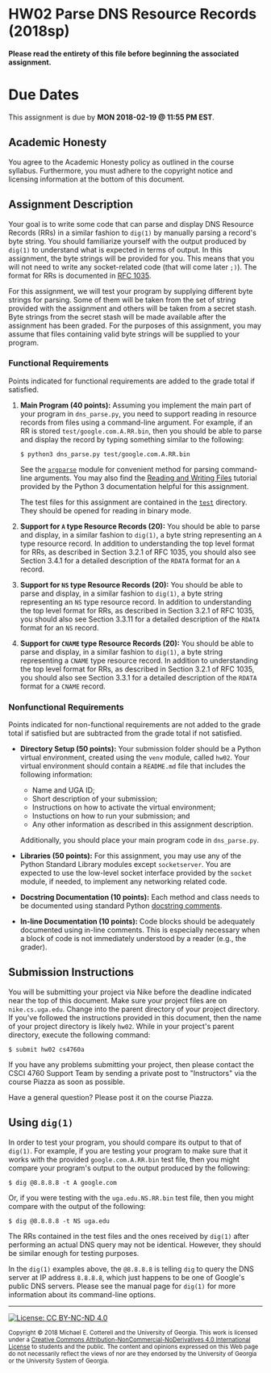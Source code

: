 
# HW02 Parse DNS Resource Records (2018sp)

**Please read the entirety of this file before
beginning the associated assignment.** 

# Due Dates

This assignment is due by **MON 2018-02-19 @ 11:55 PM EST**. 

## Academic Honesty

You agree to the Academic Honesty policy as outlined in the course syllabus. 
Furthermore, you must adhere to the copyright notice and licensing information 
at the bottom of this document.

## Assignment Description

Your goal is to write some code that can parse and display DNS Resource Records
(RRs) in a similar fashion to `dig(1)` by manually parsing a record's byte
string. You should familiarize yourself with the output produced by `dig(1)` 
to understand what is expected in terms of output. In this assignment, the byte
strings will be provided for you. This means that you will not need to write any
socket-related code (that will come later `;)`). The format for RRs is 
documented in [RFC 1035](https://tools.ietf.org/html/rfc1035).

For this assignment, we will test your program by supplying different byte strings
for parsing. Some of them will be taken from the set of string provided with the
assignment and others will be taken from a secret stash. Byte strings from the
secret stash will be made available after the assignment has been graded. For
the purposes of this assignment, you may assume that files containing valid 
byte strings will be supplied to your program.

### Functional Requirements

Points indicated for functional requirements are added to the grade total
if satisfied. 

1. **Main Program (40 points):** Assuming you implement the main part of your 
   program in `dns_parse.py`, you need to support reading in resource records
   from files using a command-line argument. For example, if an RR is stored
   `test/google.com.A.RR.bin`, then you should be able to parse and display the 
   record by typing something similar to the following:

   ```
   $ python3 dns_parse.py test/google.com.A.RR.bin
   ```
   See the [`argparse`](https://docs.python.org/3/library/argparse.html) module
   for convenient method for parsing command-line arguments. You may also find
   the [Reading and Writing Files](https://docs.python.org/3/tutorial/inputoutput.html#reading-and-writing-files)
   tutorial provided by the Python 3 documentation helpful for this assignment.

   The test files for this assignment are contained in the [`test`](test/)
   directory. They should be opened for reading in binary mode.

2. **Support for `A` type Resource Records (20):** You should be able to parse
   and display, in a similar fashion to `dig(1)`, a byte string representing an
   `A` type resource record. In addition to understanding the top level format
   for RRs, as described in Section 3.2.1 of RFC 1035, you should also see 
   Section 3.4.1 for a detailed description of the `RDATA` format for an `A` 
   record.

3. **Support for `NS` type Resource Records (20):** You should be able to parse
   and display, in a similar fashion to `dig(1)`, a byte string representing an 
   `NS` type resource record. In addition to understanding the top level format
   for RRs, as described in Section 3.2.1 of RFC 1035, you should also see 
   Section 3.3.11 for a detailed description of the `RDATA` format for an `NS` 
   record.

4. **Support for `CNAME` type Resource Records (20):** You should be able to parse
   and display, in a similar fashion to `dig(1)`, a byte string representing a 
   `CNAME` type resource record. In addition to understanding the top level format
   for RRs, as described in Section 3.2.1 of RFC 1035, you should also see 
   Section 3.3.1 for a detailed description of the `RDATA` format for a `CNAME` 
   record.

### Nonfunctional Requirements 

Points indicated for non-functional requirements are not added to the grade total
if satisfied but are subtracted from the grade total if not satisfied.

* **Directory Setup (50 points):** Your submission folder should be a Python
  virtual environment, created using the `venv` module, called `hw02`.
  Your virtual environment should contain a `README.md` file that includes
  the following information:
  * Name and UGA ID;
  * Short description of your submission;
  * Instructions on how to activate the virtual environment;
  * Instuctions on how to run your submission; and
  * Any other information as described in this assignment description. 

  Additionally, you should place your main program code in `dns_parse.py`.

* **Libraries (50 points):** For this assignment, you may use any of the Python
  Standard Library modules except `socketserver`. You are expected to use the
  low-level socket interface provided by the `socket` module, if needed, to 
  implement any networking related code. 

* **Docstring Documentation (10 points):** Each method and class needs to be documented
  using standard Python [docstring comments](https://www.python.org/dev/peps/pep-0257/).

* **In-line Documentation (10 points):** Code blocks should be adequately documented
  using in-line comments. This is especially necessary when a block of code
  is not immediately understood by a reader (e.g., the grader).

## Submission Instructions

You will be submitting your project via Nike before the deadline indicated
near the top of this document. Make sure your project files are on 
`nike.cs.uga.edu`. Change into the parent directory of your project directory. 
If you've followed the instructions provided in this document, then the name 
of your project directory is likely `hw02`. 
While in your project's parent directory, execute the following command: 
```
$ submit hw02 cs4760a
```

If you have any problems submitting your project, then please contact the CSCI
4760 Support Team by sending a private post to "Instructors" via the course 
Piazza as soon as possible. 

Have a general question? Please post it on the course Piazza.

## Using `dig(1)`

In order to test your program, you should compare its output to that of 
`dig(1)`. For example, if you are testing your program to make sure that it
works with the provided `google.com.A.RR.bin` test file, then you might compare
your program's output to the output produced by the following:
```
$ dig @8.8.8.8 -t A google.com
```
Or, if you were testing with the `uga.edu.NS.RR.bin` test file, then you might
compare with the output of the following:
```
$ dig @8.8.8.8 -t NS uga.edu
```
The RRs contained in the test files and the ones received by `dig(1)` after
performing an actual DNS query may not be identical. However, they should be
similar enough for testing purposes. 

In the `dig(1)` examples above, the `@8.8.8.8` is telling `dig` to query the
DNS server at IP address `8.8.8.8`, which just happens to be one of Google's 
public DNS servers. Please see the manual page for `dig(1)` for more information
about its command-line options.

<hr/>

[![License: CC BY-NC-ND 4.0](https://img.shields.io/badge/License-CC%20BY--NC--ND%204.0-lightgrey.svg)](http://creativecommons.org/licenses/by-nc-nd/4.0/)

<small>
Copyright &copy; 2018 Michael E. Cotterell and the University of Georgia.
This work is licensed under a <a rel="license" href="http://creativecommons.org/licenses/by-nc-nd/4.0/">Creative Commons Attribution-NonCommercial-NoDerivatives 4.0 International License</a> to students and the public.
The content and opinions expressed on this Web page do not necessarily reflect the views of nor are they endorsed by the University of Georgia or the University System of Georgia.
</small>

